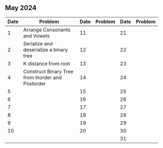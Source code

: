 ## May 2024

| Date | Problem                                          | Date | Problem | Date | Problem |
| ---- | ------------------------------------------------ | ---- | ------- | ---- | ------- |
| 1    | Arrange Consonants and Vowels                    | 11   |         | 21   |         |
| 2    | Serialize and deserialize a binary tree          | 12   |         | 22   |         |
| 3    | K distance from root                             | 13   |         | 23   |         |
| 4    | Construct Binary Tree from Inorder and Postorder | 14   |         | 24   |         |
| 5    |                                                  | 15   |         | 25   |         |
| 6    |                                                  | 16   |         | 26   |         |
| 7    |                                                  | 17   |         | 27   |         |
| 8    |                                                  | 18   |         | 28   |         |
| 9    |                                                  | 19   |         | 29   |         |
| 10   |                                                  | 20   |         | 30   |         |
|      |                                                  |      |         | 31   |         |
